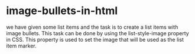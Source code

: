 # image-bullets-in-html
we have given some list items and the task is to create a list items with image bullets.  This task can be done by using the list-style-image property in CSS.  This property is used to set the image that will be used as the list item marker.  
